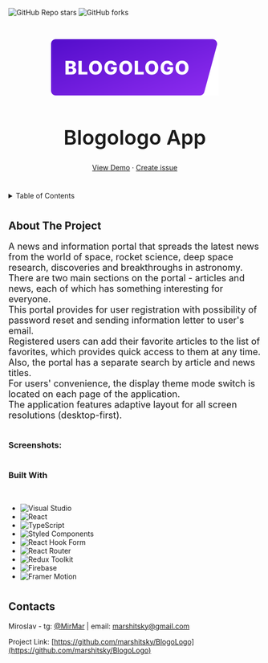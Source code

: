 <a name="readme-top"></a>
![GitHub Repo stars](https://img.shields.io/github/stars/marshitsky/BlogoLogo?style=for-the-badge)
![GitHub forks](https://img.shields.io/github/forks/marshitsky/BlogoLogo?style=for-the-badge)

<!-- PROJECT LOGO -->
<br />
<div align="center">

![Main logo](/src/assets/img/logo.svg)

<h1 style="font-size: 40px; font-weight: 600">Blogologo App</h1>

  <p align="center">

[View Demo](https://marshitsky.github.io/BlogoLogo/) ·
[Create issue](https://github.com/marshitsky/BlogoLogo/issues)

#

  </p>
</div>

<details>
  <summary>Table of Contents</summary>
  <ol>
    <li>
      <a href="#about-the-project">About The Project</a>
      <ul>
        <li><a href="#built-with">Built With</a></li>
      </ul>
    </li>
    <li><a href="#contact">Contact</a></li>
  </ol>
</details>

#

## About The Project

<p style="
font-size: 18px;
">
A news and information portal that spreads the latest news from the world of space, rocket science, deep space research, discoveries and breakthroughs in astronomy.<br/>
There are two main sections on the portal - articles and news, each of which has something interesting for everyone.<br/>
This portal provides for user registration with possibility of password reset and sending information letter to user's email.<br/>
Registered users can add their favorite articles to the list of favorites, which provides quick access to them at any time.<br/>
Also, the portal has a separate search by article and news titles.<br/>
For users' convenience, the display theme mode switch is located on each page of the application.<br/>
The application features adaptive layout for all screen resolutions (desktop-first).
</p>

#

### Screenshots:

#

### Built With

<br>

- ![Visual Studio](https://img.shields.io/badge/Visual%20Studio-5C2D91.svg?style=for-the-badge&logo=visual-studio&logoColor=white)
- ![React](https://img.shields.io/badge/react-%2320232a.svg?style=for-the-badge&logo=react&logoColor=%2361DAFB)
- ![TypeScript](https://img.shields.io/badge/typescript-%23007ACC.svg?style=for-the-badge&logo=typescript&logoColor=white)
- ![Styled Components](https://img.shields.io/badge/styled--components-DB7093?style=for-the-badge&logo=styled-components&logoColor=white)
- ![React Hook Form](https://img.shields.io/badge/React%20Hook%20Form-%23EC5990.svg?style=for-the-badge&logo=reacthookform&logoColor=white)
- ![React Router](https://img.shields.io/badge/React_Router-CA4245?style=for-the-badge&logo=react-router&logoColor=white)
- ![Redux Toolkit][redux-toolkit.js.org]
- ![Firebase](https://img.shields.io/badge/firebase-%23039BE5.svg?style=for-the-badge&logo=firebase)
- ![Framer Motion][framer.com]

#

## Contacts

Miroslav - tg: [@MirMar](https://t.me/MirMar) | email: marshitsky@gmail.com

Project Link: [https://github.com/marshitsky/BlogoLogo](https://github.com/marshitsky/BlogoLogo)

[redux-toolkit.js.org]: https://img.shields.io/badge/-redux--toolkit-764abc?style=for-the-badge&logo=redux&logoColor=white
[framer.com]: https://img.shields.io/badge/-framer--motion-DD0031?style=for-the-badge&logo=framer&logoColor=black
